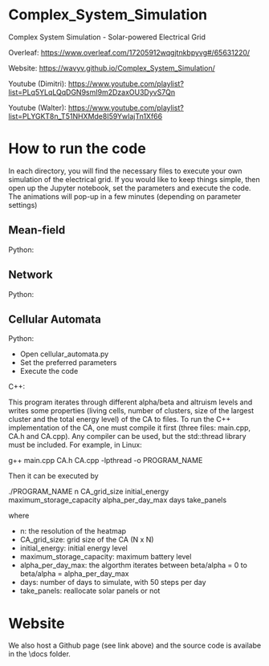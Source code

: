# Complex_System_Simulation
Complex System Simulation - Solar-powered Electrical Grid

Overleaf: https://www.overleaf.com/17205912wqgjtnkbpyvg#/65631220/

Website: https://wavyv.github.io/Complex_System_Simulation/

Youtube (Dimitri): https://www.youtube.com/playlist?list=PLq5YLqLQqDGN9smI9m2DzaxOU3DyvS7Qn

Youtube (Walter): https://www.youtube.com/playlist?list=PLYGKT8n_T51NHXMde8I59YwIajTn1Xf66

# How to run the code

In each directory, you will find the necessary files to execute your own simulation of the electrical grid. If you would like to keep things simple, then open up the Jupyter notebook, set the parameters and execute the code. The animations will pop-up in a few minutes (depending on parameter settings) 

## Mean-field

Python:

## Network

Python:

## Cellular Automata

Python:

- Open cellular_automata.py
- Set the preferred parameters
- Execute the code

C++:

This program iterates through different alpha/beta and altruism levels and writes some properties (living cells, number of clusters, size of the largest cluster and the total energy level) of the CA to files. 
To run the C++ implementation of the CA, one must compile it first (three files: main.cpp, CA.h and CA.cpp). Any compiler can be used, but the std::thread library must be included. For example, in Linux:

g++ main.cpp CA.h CA.cpp -lpthread -o PROGRAM_NAME

Then it can be executed by 

./PROGRAM_NAME n CA_grid_size initial_energy maximum_storage_capacity alpha_per_day_max days take_panels

where

- n: the resolution of the heatmap
- CA_grid_size: grid size of the CA (N x N)
- initial_energy: initial energy level
- maximum_storage_capacity: maximum battery level
- alpha_per_day_max: the algorthm iterates between beta/alpha = 0 to beta/alpha = alpha_per_day_max
- days: number of days to simulate, with 50 steps per day
- take_panels: reallocate solar panels or not

# Website

We also host a Github page (see link above) and the source code is availabe in the \docs folder.
